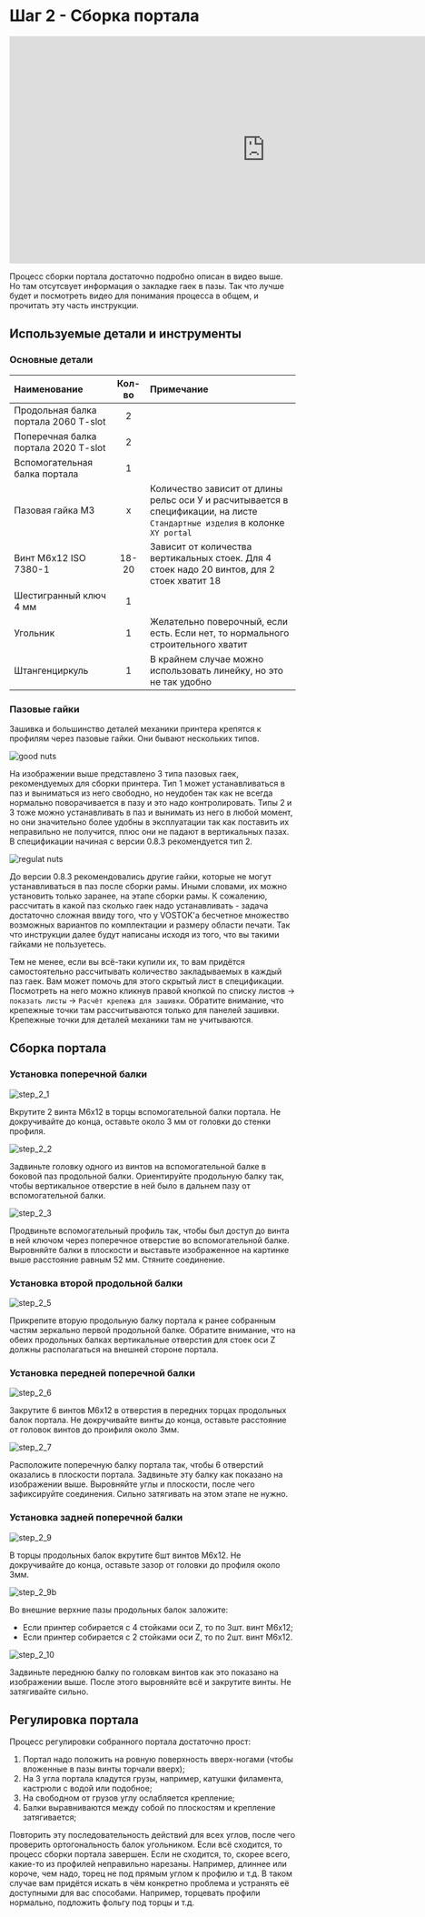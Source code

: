 # Шаг 2 - Сборка портала

<iframe width="900" height="400" src="https://www.youtube.com/embed/7GxtSSZW7pc" title="K3D VOSTOK v0.4 - Сборка рамы" frameborder="0" allow="accelerometer; autoplay; clipboard-write; encrypted-media; gyroscope; picture-in-picture" allowfullscreen></iframe>

Процесс сборки портала достаточно подробно описан в видео выше. Но там отсутсвует информация о закладке гаек в пазы. Так что лучше будет и посмотреть видео для понимания процесса в общем, и прочитать эту часть инструкции.

## Используемые детали и инструменты

### Основные детали

| Наименование | Кол-во | Примечание |
|:------------ |:------:|:---------- |
| Продольная балка портала 2060 T-slot | 2 |  |
| Поперечная балка портала 2020 T-slot | 2 |  |
| Вспомогательная балка портала | 1 |  |
| Пазовая гайка М3 | х | Количество зависит от длины рельс оси У и расчитывается в спецификации, на листе `Стандартные изделия` в колонке `XY portal` |
| Винт М6х12 ISO 7380-1 | 18-20 | Зависит от количества вертикальных стоек. Для 4 стоек надо 20 винтов, для 2 стоек хватит 18 |
| Шестигранный ключ 4 мм | 1 |  |
| Угольник | 1 | Желательно поверочный, если есть. Если нет, то нормального строительного хватит |
| Штангенциркуль | 1 | В крайнем случае можно использовать линейку, но это не так удобно |

### Пазовые гайки

Зашивка и большинство деталей механики принтера крепятся к профилям через пазовые гайки. Они бывают нескольких типов.

![good nuts](./pics/step_2/vostok_s2_good_nuts.jpg)

На изображении выше представлено 3 типа пазовых гаек, рекомендуемых для сборки принтера. Тип 1 может устанавливаться в паз и выниматься из него свободно, но неудобен так как не всегда нормально поворачивается в пазу и это надо контролировать. Типы 2 и 3 тоже можно устанавливать в паз и вынимать из него в любой момент, но они значительно более удобны в эксплуатации так как поставить их неправильно не получится, плюс они не падают в вертикальных пазах. В спецификации начиная с версии 0.8.3 рекомендуется тип 2.

![regulat nuts](./pics/step_2/vostok_s2_nut1.jpg)

До версии 0.8.3 рекомендовались другие гайки, которые не могут устанавливаться в паз после сборки рамы. Иными словами, их можно установить только заранее, на этапе сборки рамы. К сожалению, рассчитать в какой паз сколько гаек надо устанавливать - задача достаточно сложная ввиду того, что у VOSTOK'а бесчетное множество возможных вариантов по комплектации и размеру области печати. Так что инструкции далее будут написаны исходя из того, что вы такими гайками не пользуетесь. 

Тем не менее, если вы всё-таки купили их, то вам придётся самостоятельно рассчитывать количество закладываемых в каждый паз гаек. Вам может помочь для этого скрытый лист в спецификации. Посмотреть на него можно кликнув правой кнопкой по списку листов -> `показать листы` -> `Расчёт крепежа для зашивки`. Обратите внимание, что крепежные точки там рассчитываются только для панелей зашивки. Крепежные точки для деталей механики там не учитываются.

## Сборка портала

### Установка поперечной балки

![step_2_1](./pics/step_2/vostok_s2_1.png)

Вкрутите 2 винта М6х12 в торцы вспомогательной балки портала. Не докручивайте до конца, оставьте около 3 мм от головки до стенки профиля.

![step_2_2](./pics/step_2/vostok_s2_2.png)

Задвиньте головку одного из винтов на вспомогательной балке в боковой паз продольной балки. Ориентируйте продольную балку так, чтобы вертикальное отверстие в ней было в дальнем пазу от вспомогательной балки.

![step_2_3](./pics/step_2/vostok_s2_3.png)

Продвиньте вспомогательный профиль так, чтобы был доступ до винта в ней ключом через поперечное отверстие во вспомогательной балке. Выровняйте балки в плоскости и выставьте изображенное на картинке выше расстояние равным 52 мм. Стяните соединение.

### Установка второй продольной балки

![step_2_5](./pics/step_2/vostok_s2_5.png)

Прикрепите вторую продольную балку портала к ранее собранным частям зеркально первой продольной балке. Обратите внимание, что на обеих продольных балках вертикальные отверстия для стоек оси Z должны располагаться на внешней стороне портала.

### Установка передней поперечной балки

![step_2_6](./pics//step_2/vostok_s2_6.png)

Закрутите 6 винтов М6х12 в отверстия в передних торцах продольных балок портала. Не докручивайте винты до конца, оставьте расстояние от головок винтов до проифиля около 3мм. 

![step_2_7](./pics/step_2/vostok_s2_7.png)

Расположите поперечную балку портала так, чтобы 6 отверстий оказались в плоскости портала. Задвиньте эту балку как показано на изображении выше. Выровняйте углы и плоскости, после чего зафиксируйте соединения. Сильно затягивать на этом этапе не нужно.

### Установка задней поперечной балки

![step_2_9](./pics/step_2/vostok_s2_9.png)

В торцы продольных балок вкрутите 6шт винтов М6х12. Не докручивайте до конца, оставьте зазор от головки до профиля около 3мм.

![step_2_9b](./pics/step_2/vostok_s2_9b.png)

Во внешние верхние пазы продольных балок заложите:

- Если принтер собирается с 4 стойками оси Z, то по 3шт. винт М6х12;
- Если принтер собирается с 2 стойками оси Z, то по 2шт. винт М6х12.

![step_2_10](./pics/step_2/vostok_s2_10.png)

Задвиньте переднюю балку по головкам винтов как это показано на изображении выше. После этого выровняйте всё и закрутите винты. Не затягивайте сильно.

## Регулировка портала

Процесс регулировки собранного портала достаточно прост:

1. Портал надо положить на ровную поверхность вверх-ногами (чтобы вложенные в пазы винты торчали вверх);
2. На 3 угла портала кладутся грузы, например, катушки филамента, кастрюли с водой или подобное;
3. На свободном от грузов углу ослабляется крепление;
4. Балки выравниваются между собой по плоскостям и крепление затягивается;

Повторить эту последовательность действий для всех углов, после чего проверить ортогональность балок угольником. Если всё сходится, то процесс сборки портала завершен. Если не сходится, то, скорее всего, какие-то из профилей неправильно нарезаны. Например, длиннее или короче, чем надо, торец не под прямым углом к профилю и т.д. В таком случае вам придётся искать в чём конкретно проблема и устранять её доступными для вас способами. Например, торцевать профили нормально, подложить фольгу под торцы и т.д.